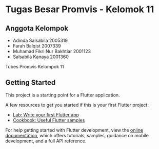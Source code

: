 # Tugas Besar Promvis - Kelomok 11 

## Anggota Kelompok
- Adinda Salsabila            2005319
- Farah Balqist               2007339
- Muhamad Fikri Nur Bakhtiar  2001123
- Salsabila Kanaya            2001360  

Tubes Promvis Kelompok 11

## Getting Started

This project is a starting point for a Flutter application.

A few resources to get you started if this is your first Flutter project:

- [Lab: Write your first Flutter app](https://docs.flutter.dev/get-started/codelab)
- [Cookbook: Useful Flutter samples](https://docs.flutter.dev/cookbook)

For help getting started with Flutter development, view the
[online documentation](https://docs.flutter.dev/), which offers tutorials,
samples, guidance on mobile development, and a full API reference.
